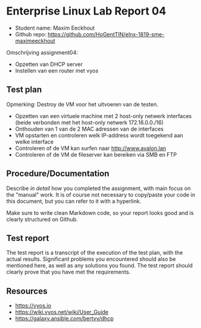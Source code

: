 # Enterprise Linux Lab Report 04

- Student name: Maxim Eeckhout
- Github repo: <https://github.com/HoGentTIN/elnx-1819-sme-maximeeckhout>

Omschrijving assignment04:
- Opzetten van DHCP server
- Instellen van een router met vyos

## Test plan

Opmerking: Destroy de VM voor het uitvoeren van de testen.

- Opzetten van een virtuele machine met 2 host-only netwerk interfaces (beide verbonden met het host-only netwerk 172.16.0.0./16)
- Onthouden van 1 van de 2 MAC adressen van de interfaces
- VM opstarten en controleren welk IP-address wordt toegekend aan welke interface
- Controleren of de VM kan surfen naar <http://www.avalon.lan>
- Controleren of de VM de fileserver kan bereiken via SMB en FTP

## Procedure/Documentation

Describe *in detail* how you completed the assignment, with main focus on the "manual" work. It is of course not necessary to copy/paste your code in this document, but you can refer to it with a hyperlink.

Make sure to write clean Markdown code, so your report looks good and is clearly structured on Github.

## Test report

The test report is a transcript of the execution of the test plan, with the actual results. Significant problems you encountered should also be mentioned here, as well as any solutions you found. The test report should clearly prove that you have met the requirements.

## Resources

* <https://vyos.io>
* <https://wiki.vyos.net/wiki/User_Guide>
* <https://galaxy.ansible.com/bertvv/dhcp>
